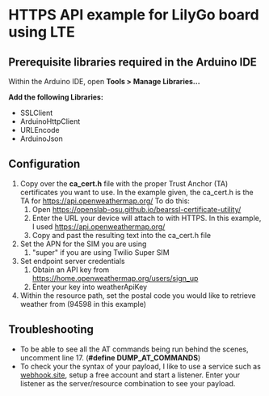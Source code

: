 # HTTPS API example for LilyGo board using LTE

## Prerequisite libraries required in the Arduino IDE
Within the Arduino IDE, open **Tools > Manage Libraries...**

**Add the following Libraries:**
* SSLClient
* ArduinoHttpClient
* URLEncode
* ArduinoJson

## Configuration

 1. Copy over the **ca_cert.h** file with the proper Trust Anchor (TA) certificates you want to use.  In the example given, the ca_cert.h is the TA for https://api.openweathermap.org/ To do this:
    1. Open https://openslab-osu.github.io/bearssl-certificate-utility/
    2. Enter the URL your device will attach to with HTTPS.  In this example, I used https://api.openweathermap.org/
    3. Copy and past the resulting text into the ca_cert.h file
 2. Set the APN for the SIM you are using
    1. "super" if you are using Twilio Super SIM
 3. Set endpoint server credentials
    1. Obtain an API key from https://home.openweathermap.org/users/sign_up
    2. Enter your key into weatherApiKey
 4. Within the resource path, set the postal code you would like to retrieve weather from (94598 in this example)

## Troubleshooting
* To be able to see all the AT commands being run behind the scenes, uncomment line 17. (**#define DUMP_AT_COMMANDS**)
* To check your the syntax of your payload, I like to use a service such as [webhook.site](https://webhook.site), setup a free account and start a listener.  Enter your listener as the server/resource combination to see your payload.
